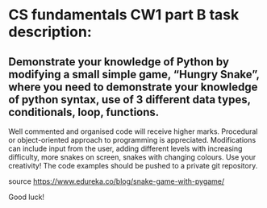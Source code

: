 # CS fundamentals CW1 part B task description:

## Demonstrate your knowledge of Python by modifying a small simple game, “Hungry Snake”, where you need to demonstrate your knowledge of python syntax, use of 3 different data types, conditionals, loop, functions. 

Well commented and organised code will receive higher marks. Procedural or object-oriented approach to programming is appreciated. Modifications can include input from the  user, adding different levels with increasing difficulty, more snakes on screen, snakes with changing colours. Use your creativity! The code examples should be pushed to a private git repository.

source https://www.edureka.co/blog/snake-game-with-pygame/

Good luck!
